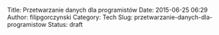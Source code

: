 Title: Przetwarzanie danych dla programistów
Date: 2015-06-25 06:29
Author: filipgorczynski
Category: Tech
Slug: przetwarzanie-danych-dla-programistow
Status: draft


